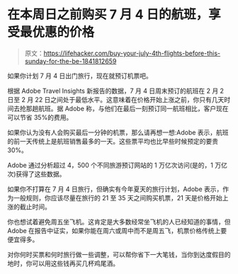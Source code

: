 # 在本周日之前购买 7 月 4 日的航班，享受最优惠的价格

> 原文：<https://lifehacker.com/buy-your-july-4th-flights-before-this-sunday-for-the-be-1841812659>

如果你计划 7 月 4 日出门旅行，现在就预订机票吧。



根据 Adobe Travel Insights 新报告的数据，7 月 4 日周末预订的航班在 2 月 2 日至 2 月 22 日之间处于最低水平。这意味着在价格开始上涨之前，你只有几天时间去抢那趟航班。据 Adobe 称，与他们在最后一刻预订同一航班相比，客户现在可以节省 35%的费用。

如果你认为没有人会购买最后一分钟的机票，那么请再想一想:Adobe 表示，航班的前一天传统上是航班销售最多的一天。这些票平均也比早些时候预定的要贵 30%。

Adobe 通过分析超过 4，500 个不同旅游预订网站的 1 万亿次访问(是的，1 万亿次)获得了这些数据。

如果你不打算在 7 月 4 日旅行，但确实有今年夏天的旅行计划，Adobe 表示，作为一般规则，你应该尽量在旅行的 21 至 35 天之间购买机票，21 天是价格开始上涨的截止时间。

你也想试着避免周五坐飞机。这肯定是大多数经常坐飞机的人已经知道的事情，但 Adobe 在报告中证实，如果你能在周六或周中而不是周五飞，机票价格传统上要便宜得多。

对你何时买票和何时旅行做一些调整，可以帮你省下一大笔钱，当你到达度假目的地时，你可以用这些钱再买几杯鸡尾酒。